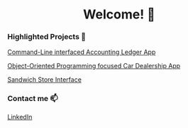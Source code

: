
<h1 align="center"> Welcome! 👋</h1>

### Highlighted Projects 🌱

[Command-Line interfaced Accounting Ledger App](https://github.com/JYun-777/CLI-Accounting-Ledger)

[Object-Oriented Programming focused Car Dealership App](https://github.com/JYun-777/OOP-Car-Dealership)

[Sandwich Store Interface](https://github.com/JYun-777/Sandwitchcraft)
### Contact me 📫

[LinkedIn](https://www.linkedin.com/in/jonathan-w-yun/)

<!--
**JYun-777/JYun-777** is a ✨ _special_ ✨ repository because its `README.md` (this file) appears on your GitHub profile.

Here are some ideas to get you started:

- 🔭 I’m currently working on ...
- 🌱 I’m currently learning ...
- 👯 I’m looking to collaborate on ...
- 🤔 I’m looking for help with ...
- 💬 Ask me about ...
- 📫 How to reach me: ...
- 😄 Pronouns: ...
- ⚡ Fun fact: ...
-->
